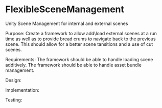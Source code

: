 # FlexibleSceneManagement
Unity Scene Management for internal and external scenes

Purpose:
Create a framework to allow add\load external scenes at a run time as well as to provide bread crums to navigate back to the previous scene.
This should allow for a better scene tansitions and a use of cut scenes.

Requirements:
The framework should be able to handle loading scene additively.
The framework should be able to handle asset bundle management.

Design:

Implementation:

Testing:
